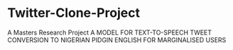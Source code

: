 # Twitter-Clone-Project
A Masters Research Project 
A MODEL FOR TEXT-TO-SPEECH TWEET CONVERSION TO NIGERIAN PIDGIN ENGLISH FOR MARGINALISED USERS
